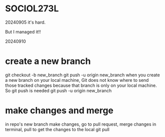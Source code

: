 # SOCIOL273L

20240905
it's hard.

But I managed it!!

20240910
# create a new branch
git checkout -b new_branch
git push -u origin new_branch
when you create a new branch on your local machine, 
Git does not know where to send those tracked changes because that branch is only on your local machine. 
So git push is needed
git push -u origin new_branch

# make changes and merge
in repo's new branch make changes, go to pull request, merge changes
in terminal, pull to get the changes to the local
git pull

